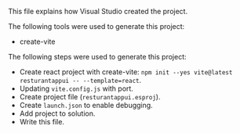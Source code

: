 This file explains how Visual Studio created the project.

The following tools were used to generate this project:
- create-vite

The following steps were used to generate this project:
- Create react project with create-vite: `npm init --yes vite@latest resturantappui -- --template=react`.
- Updating `vite.config.js` with port.
- Create project file (`resturantappui.esproj`).
- Create `launch.json` to enable debugging.
- Add project to solution.
- Write this file.
